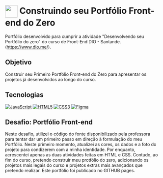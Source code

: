<h1>
    <a href="https://www.dio.me/">
     <img align="center" width="40px" src="https://hermes.digitalinnovation.one/assets/diome/logo-minimized.png"></a>
    <span>Construindo seu Portfólio Front-end do Zero</span>
</h1>

Portfólio desenvolvido para cumprir a atividade "Desenvolvendo seu Portfólio do zero" do curso de Front-End DIO - Santande.(https://www.dio.me/).

## Objetivo
Construir seu Primeiro Portfólio Front-end do Zero para apresentar os projetos já desenvolvidos ao longo do curso.

## Tecnologias
[![JavaScript](https://img.shields.io/badge/JavaScript-000?style=for-the-badge&logo=javascript&logoColor=30A3DC)]()
[![HTML5](https://img.shields.io/badge/HTML5-000?style=for-the-badge&logo=html5&logoColor=E94D5F)]() 
[![CSS3](https://img.shields.io/badge/CSS3-000?style=for-the-badge&logo=css3&logoColor=30A3DC)]()
[![Figma](https://img.shields.io/badge/Protótipo%20no%20Figma-000?style=for-the-badge&logo=figma&logoColor=E94D5F)](https://www.figma.com/file/NkndT2SbyHJZWLEsaM8Xn3/DIO-Lab-Portf%C3%B3lio)

## Desafio: Portfólio Front-end

Neste desafio, utilizei o código do fonte disponibilizado pela professora para tentar dar um primeiro passo em direção à formulação do meu Portfólio. Neste primeiro momento, atualizei as cores, os dados e a foto do projeto para condizerem com a minha identidade. Por enquanto, acrescentei apenas as duas atividades feitas em HTML e CSS. Contudo, ao fim do curso, pretendo construir  meu protfólio do zero, adicionando os projetos mais legais do curso e projetos extras mais avançados que pretendo realizar. Este portfólio foi publicado no GITHUB pages.
